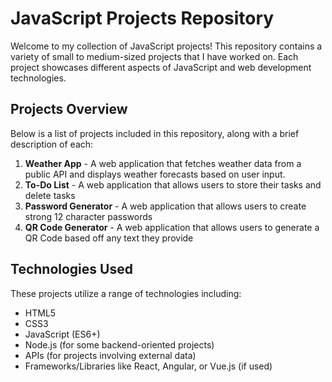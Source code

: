 # JavaScript Projects Repository

Welcome to my collection of JavaScript projects! This repository contains a variety of small to medium-sized projects that I have worked on. Each project showcases different aspects of JavaScript and web development technologies.

## Projects Overview

Below is a list of projects included in this repository, along with a brief description of each:

1. **Weather App** - A web application that fetches weather data from a public API and displays weather forecasts based on user input.
2. **To-Do List** - A web application that allows users to store their tasks and delete tasks
3. **Password Generator** - A web application that allows users to create strong 12 character passwords
4. **QR Code Generator** - A web application that allows users to generate a QR Code based off any text they provide
   


## Technologies Used

These projects utilize a range of technologies including:

- HTML5
- CSS3
- JavaScript (ES6+)
- Node.js (for some backend-oriented projects)
- APIs (for projects involving external data)
- Frameworks/Libraries like React, Angular, or Vue.js (if used)


